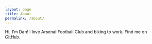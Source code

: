 ```yaml
---
layout: page
title: About
permalink: /about/
---
```


Hi, I'm Dan! I love Arsenal Football Club and biking to work. Find me on
[GitHub](https://github.com/dfithian).
